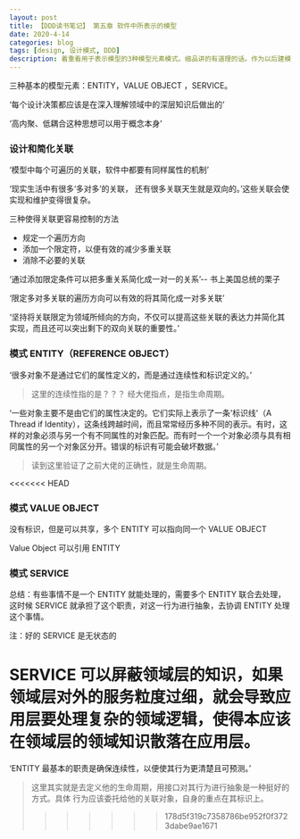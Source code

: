 ```yaml
---
layout: post
title: 【DDD读书笔记】 第五章 软件中所表示的模型
date: 2020-4-14
categories: blog
tags: [design, 设计模式, DDD]
description: 着重看用于表示模型的3种模型元素模式。细品讲的有道理的话。作为以后建模的参考原则。
---
```


三种基本的模型元素：ENTITY，VALUE OBJECT ，SERVICE。

‘每个设计决策都应该是在深入理解领域中的深层知识后做出的’

‘高内聚、低耦合这种思想可以用于概念本身’

### 设计和简化关联

‘模型中每个可遍历的关联，软件中都要有同样属性的机制’

‘现实生活中有很多‘多对多’的关联， 还有很多关联天生就是双向的。’这些关联会使实现和维护变得很复杂。

三种使得关联更容易控制的方法

-   规定一个遍历方向
-   添加一个限定符，以便有效的减少多重关联
-   消除不必要的关联

‘通过添加限定条件可以把多重关系简化成一对一的关系’-- 书上美国总统的栗子

‘限定多对多关联的遍历方向可以有效的将其简化成一对多关联’

‘坚持将关联限定为领域所倾向的方向，不仅可以提高这些关联的表达力并简化其实现，而且还可以突出剩下的双向关联的重要性。’

### 模式 ENTITY（REFERENCE OBJECT）

‘很多对象不是通过它们的属性定义的，而是通过连续性和标识定义的。’

> 这里的连续性指的是？？？ 经大佬指点，是指生命周期。

‘一些对象主要不是由它们的属性决定的。它们实际上表示了一条'标识线'（A Thread if Identity），这条线跨越时间，而且常常经历多种不同的表示。有时，这样的对象必须与另一个有不同属性的对象匹配。而有时一个一个对象必须与具有相同属性的另一个对象区分开。错误的标识有可能会破坏数据。’

> 读到这里验证了之前大佬的正确性，就是生命周期。

<<<<<<< HEAD
### 模式 VALUE OBJECT

没有标识，但是可以共享，多个 ENTITY 可以指向同一个 VALUE OBJECT

Value Object 可以引用 ENTITY

### 模式 SERVICE

总结：有些事情不是一个 ENTITY 就能处理的，需要多个 ENTITY 联合去处理，这时候 SERVICE 就承担了这个职责，对这一行为进行抽象，去协调 ENTITY 处理这个事情。

注：好的 SERVICE 是无状态的

SERVICE 可以屏蔽领域层的知识，如果领域层对外的服务粒度过细，就会导致应用层要处理复杂的领域逻辑，使得本应该在领域层的领域知识散落在应用层。
=======
‘ENTITY 最基本的职责是确保连续性，以便使其行为更清楚且可预测。’

> 这里其实就是去定义他的生命周期，用接口对其行为进行抽象是一种挺好的方式。具体 行为应该委托给他的关联对象，自身的重点在其标识上。
>>>>>>> 178d5f319c7358786be952f0f3723dabe9ae1671
